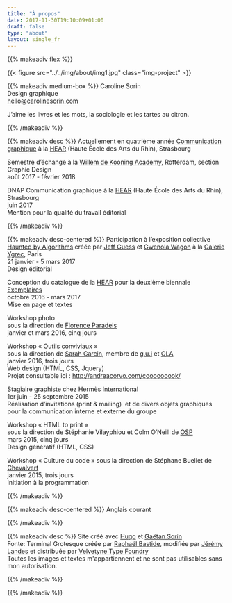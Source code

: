 ```yaml
---
title: "À propos"
date: 2017-11-30T19:10:09+01:00
draft: false
type: "about"
layout: single_fr
---
```


{{% makeadiv flex %}}

{{< figure src="../../img/about/img1.jpg" class="img-project" >}}

{{% makeadiv medium-box %}}
Caroline Sorin  
Design graphique  
[hello@carolinesorin.com](mailto:hello@carolinesorin.com)

J’aime les livres et les mots, la sociologie et les tartes au citron.

{{% /makeadiv %}}

{{% makeadiv desc %}}
Actuellement en quatrième année [Communication graphique](http://comgraph.hear.fr/) 
à la [HEAR](http://www.hear.fr/) (Haute École des Arts du Rhin), Strasbourg 

Semestre d’échange à la [Willem de Kooning Academy](https://www.wdka.nl/), Rotterdam, section Graphic Design  
août 2017 - février 2018

DNAP Communication graphique 
à la [HEAR](http://www.hear.fr/) (Haute École des Arts du Rhin), Strasbourg  
juin 2017  
Mention pour la qualité du travail éditorial

{{% /makeadiv %}}

{{% makeadiv desc-centered %}}
Participation à l’exposition collective  [Haunted by Algorithms](http://hauntedbyalgorithms.net/) créée par [Jeff Guess](http://www.guess.fr/) et [Gwenola Wagon](http://www.gwenolawagon.com/) à la [Galerie Ygrec](http://www.ensapc.fr/fr/ygrec/galerie), Paris  
21 janvier - 5 mars 2017  
Design éditorial

Conception du catalogue de la [HEAR](http://www.hear.fr/) pour la deuxième biennale [Exemplaires](http://exemplaires2017.fr/)  
octobre 2016 - mars 2017  
Mise en page et textes

Workshop photo  
sous la direction de [Florence Paradeis](http://www.insituparis.fr/fr/artistes/presentation/3810/paradeis_florence)  
janvier et mars 2016, cinq jours

Workshop « Outils conviviaux »  
sous la direction de [Sarah Garcin](http://www.sarahgarcin.com/), membre de [g.u.i](http://www.g-u-i.net/) et [OLA](http://www.outilslibresalternatifs.org/)  
janvier 2016, trois jours  
Web design (HTML, CSS, Jquery)  
Projet consultable ici : http://andreacorvo.com/cooooooook/

Stagiaire graphiste chez Hermès International   
1er juin - 25 septembre 2015  
Réalisation d’invitations (print & mailing)  et de divers objets graphiques pour la communication interne et externe du groupe  

Workshop « HTML to print »  
sous la direction de Stéphanie Vilayphiou et Colm O’Neill de [OSP](http://osp.kitchen/)  
mars 2015, cinq jours  
Design génératif (HTML, CSS)

Workshop « Culture du code »
sous la direction de Stéphane Buellet de [Chevalvert](https://chevalvert.fr/)   
janvier 2015, trois jours  
Initiation à la programmation

{{% /makeadiv %}}

{{% makeadiv desc-centered %}}
Anglais courant

{{% /makeadiv %}}

{{% makeadiv desc %}}
Site créé avec [Hugo](https://gohugo.io) et [Gaëtan Sorin](http://gaetansorin.com/)  
Fonte: Terminal Grotesque créée par [Raphaël Bastide](https://raphaelbastide.com/), modifiée par [Jérémy Landes](http://studiotriple.fr/) et distribuée par [Velvetyne Type Foundry](http://www.velvetyne.fr/)  
Toutes les images et textes m'appartiennent et ne sont pas utilisables sans mon autorisation. 

{{% /makeadiv %}}

{{% /makeadiv %}}